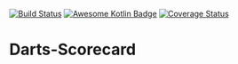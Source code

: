 [![Build Status](https://travis-ci.org/Entreco/Darts-Scorecard.svg?branch=master)](https://travis-ci.org/Entreco/Darts-Scorecard)
[![Awesome Kotlin Badge](https://kotlin.link/awesome-kotlin.svg)](https://github.com/KotlinBy/awesome-kotlin)
[![Coverage Status](https://coveralls.io/repos/github/Entreco/Darts-Scorecard/badge.svg?branch=develop)](https://coveralls.io/github/Entreco/Darts-Scorecard?branch=develop)

# Darts-Scorecard

